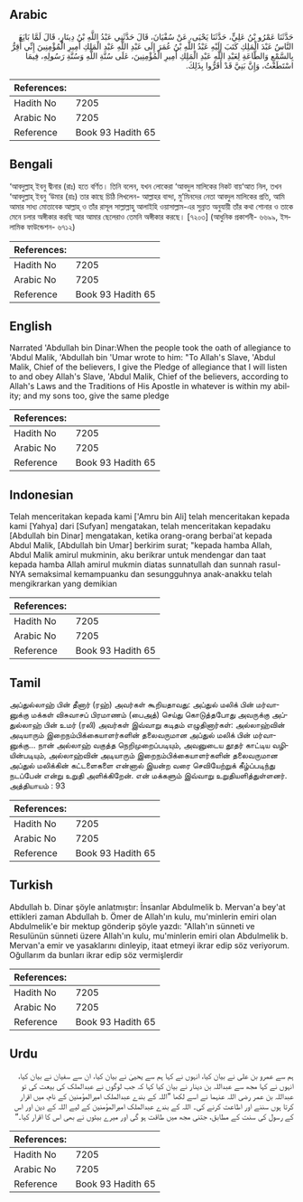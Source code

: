 ## Arabic


<div dir="rtl" lang="ar" style={{fontSize:'larger',backgroundColor:'#f8f9fa',padding:20}}>
حَدَّثَنَا عَمْرُو بْنُ عَلِيٍّ، حَدَّثَنَا يَحْيَى، عَنْ سُفْيَانَ، قَالَ حَدَّثَنِي عَبْدُ اللَّهِ بْنُ دِينَارٍ، قَالَ لَمَّا بَايَعَ النَّاسُ عَبْدَ الْمَلِكِ كَتَبَ إِلَيْهِ عَبْدُ اللَّهِ بْنُ عُمَرَ إِلَى عَبْدِ اللَّهِ عَبْدِ الْمَلِكِ أَمِيرِ الْمُؤْمِنِينَ إِنِّي أُقِرُّ بِالسَّمْعِ وَالطَّاعَةِ لِعَبْدِ اللَّهِ عَبْدِ الْمَلِكِ أَمِيرِ الْمُؤْمِنِينَ، عَلَى سُنَّةِ اللَّهِ وَسُنَّةِ رَسُولِهِ، فِيمَا اسْتَطَعْتُ، وَإِنَّ بَنِيَّ قَدْ أَقَرُّوا بِذَلِكَ‏.‏
</div>
<div style={{backgroundColor:'#f8f9fa',padding:20, marginBottom: 10}}><table> <thead> <tr> <th>References:</th> <th></th> </tr> </thead> <tbody><tr><td>Hadith No</td><td>7205</td></tr><tr><td>Arabic No</td><td>7205</td></tr><tr><td>Reference</td><td>Book 93 Hadith 65</td></tr></tbody></table></div>

## Bengali


<div dir="ltr" lang="bn" style={{fontSize:'larger',backgroundColor:'#f8f9fa',padding:20}}>
‘আবদুল্লাহ্ ইবনু দ্বীনার (রাঃ) হতে বর্ণিত। তিনি বলেন, যখন লোকেরা ‘আবদুল মালিকের নিকট বায়‘আত নিল, তখন ‘আবদুল্লাহ্ ইবনু ‘উমার (রাঃ) তার কাছে চিঠি লিখলেন- আল্লাহর বান্দা, মু’মিনদের নেতা আবদুল মালিকের প্রতি, আমি আমার সাধ্য মোতাবেক আল্লাহ্ ও তাঁর রাসূল সাল্লাল্লাহু আলাইহি ওয়াসাল্লাম-এর সুন্নাত অনুযায়ী তাঁর কথা শোনার ও তাকে মেনে চলার অঙ্গীকার করছি আর আমার ছেলেরাও তেমনি অঙ্গীকার করছে। [৭২০৩] (আধুনিক প্রকাশনী- ৬৬৯৯, ইসলামিক ফাউন্ডেশন- ৬৭১২)
</div>
<div style={{backgroundColor:'#f8f9fa',padding:20, marginBottom: 10}}><table> <thead> <tr> <th>References:</th> <th></th> </tr> </thead> <tbody><tr><td>Hadith No</td><td>7205</td></tr><tr><td>Arabic No</td><td>7205</td></tr><tr><td>Reference</td><td>Book 93 Hadith 65</td></tr></tbody></table></div>

## English


<div dir="ltr" lang="en" style={{fontSize:'larger',backgroundColor:'#f8f9fa',padding:20}}>
Narrated 'Abdullah bin Dinar:When the people took the oath of allegiance to 'Abdul Malik, 'Abdullah bin 'Umar wrote to him: "To Allah's Slave, 'Abdul Malik, Chief of the believers, I give the Pledge of allegiance that I will listen to and obey Allah's Slave, 'Abdul Malik, Chief of the believers, according to Allah's Laws and the Traditions of His Apostle in whatever is within my ability; and my sons too, give the same pledge
</div>
<div style={{backgroundColor:'#f8f9fa',padding:20, marginBottom: 10}}><table> <thead> <tr> <th>References:</th> <th></th> </tr> </thead> <tbody><tr><td>Hadith No</td><td>7205</td></tr><tr><td>Arabic No</td><td>7205</td></tr><tr><td>Reference</td><td>Book 93 Hadith 65</td></tr></tbody></table></div>

## Indonesian


<div dir="ltr" lang="id" style={{fontSize:'larger',backgroundColor:'#f8f9fa',padding:20}}>
Telah menceritakan kepada kami ['Amru bin Ali] telah menceritakan kepada kami [Yahya] dari [Sufyan] mengatakan, telah menceritakan kepadaku [Abdullah bin Dinar] mengatakan, ketika orang-orang berbai'at kepada Abdul Malik, [Abdullah bin Umar] berkirim surat; "kepada hamba Allah, Abdul Malik amirul mukminin, aku berikrar untuk mendengar dan taat kepada hamba Allah amirul mukmin diatas sunnatullah dan sunnah rasul-NYA semaksimal kemampuanku dan sesungguhnya anak-anakku telah mengikrarkan yang demikian
</div>
<div style={{backgroundColor:'#f8f9fa',padding:20, marginBottom: 10}}><table> <thead> <tr> <th>References:</th> <th></th> </tr> </thead> <tbody><tr><td>Hadith No</td><td>7205</td></tr><tr><td>Arabic No</td><td>7205</td></tr><tr><td>Reference</td><td>Book 93 Hadith 65</td></tr></tbody></table></div>

## Tamil


<div dir="ltr" lang="ta" style={{fontSize:'larger',backgroundColor:'#f8f9fa',padding:20}}>
அப்துல்லாஹ் பின் தீனார் (ரஹ்) அவர்கள் கூறியதாவது: அப்துல் மலிக் பின் மர்வானுக்கு மக்கள் விசுவாசப் பிரமாணம் (பைஅத்) செய்து கொடுத்தபோது அவருக்கு அப்துல்லாஹ் பின் உமர் (ரலி) அவர்கள் இவ்வாறு கடிதம் எழுதினார்கள்: அல்லாஹ்வின் அடியாரும் இறைநம்பிக்கையாளர்களின் தலைவருமான அப்துல் மலிக் பின் மர்வானுக்கு... நான் அல்லாஹ் வகுத்த நெறிமுறைப்படியும், அவனுடைய தூதர் காட்டிய வழியின்படியும், அல்லாஹ்வின் அடியாரும் இறைநம்பிக்கையாளர்களின் தலைவருமான அப்துல் மலிக்கின் கட்டளைகளை என்னால் இயன்ற வரை செவியேற்றுக் கீழ்ப்படிந்து நடப்பேன் என்று உறுதி அளிக்கிறேன். என் மக்களும் இவ்வாறு உறுதியளித்துள்ளனர். அத்தியாயம் : 93
</div>
<div style={{backgroundColor:'#f8f9fa',padding:20, marginBottom: 10}}><table> <thead> <tr> <th>References:</th> <th></th> </tr> </thead> <tbody><tr><td>Hadith No</td><td>7205</td></tr><tr><td>Arabic No</td><td>7205</td></tr><tr><td>Reference</td><td>Book 93 Hadith 65</td></tr></tbody></table></div>

## Turkish


<div dir="ltr" lang="tr" style={{fontSize:'larger',backgroundColor:'#f8f9fa',padding:20}}>
Abdullah b. Dinar şöyle anlatmıştır: İnsanlar Abdulmelik b. Mervan'a bey'at ettikleri zaman Abdullah b. Ömer de Allah'ın kulu, mu'minlerin emiri olan Abdulmelik'e bir mektup gönderip şöyle yazdı: "Allah'ın sünneti ve Resulünün sünneti üzere Allah'ın kulu, mu'minlerin emiri olan Abdulmelik b. Mervan'a emir ve yasaklarını dinleyip, itaat etmeyi ikrar edip söz veriyorum. Oğullarım da bunları ikrar edip söz vermişlerdir
</div>
<div style={{backgroundColor:'#f8f9fa',padding:20, marginBottom: 10}}><table> <thead> <tr> <th>References:</th> <th></th> </tr> </thead> <tbody><tr><td>Hadith No</td><td>7205</td></tr><tr><td>Arabic No</td><td>7205</td></tr><tr><td>Reference</td><td>Book 93 Hadith 65</td></tr></tbody></table></div>

## Urdu


<div dir="rtl" lang="ur" style={{fontSize:'larger',backgroundColor:'#f8f9fa',padding:20}}>
ہم سے عمرو بن علی نے بیان کیا، انہوں نے کہا ہم سے یحییٰ نے بیان کیا، ان سے سفیان نے بیان کیا، انہوں نے کہا مجھ سے عبداللہ بن دینار نے بیان کیا کہا کہ جب لوگوں نے عبدالملک کی بیعت کی تو عبداللہ بن عمر رضی اللہ عنہما نے اسے لکھا ”اللہ کے بندے عبدالملک امیرالمؤمنین کے نام، میں اقرار کرتا ہوں سننے اور اطاعت کرنے کی۔ اللہ کے بندے عبدالملک امیرالمؤمنین کے لیے اللہ کے دین اور اس کے رسول کی سنت کے مطابق، جتنی مجھ میں طاقت ہو گی اور میرے بیٹوں نے بھی اس کا اقرار کیا۔“
</div>
<div style={{backgroundColor:'#f8f9fa',padding:20, marginBottom: 10}}><table> <thead> <tr> <th>References:</th> <th></th> </tr> </thead> <tbody><tr><td>Hadith No</td><td>7205</td></tr><tr><td>Arabic No</td><td>7205</td></tr><tr><td>Reference</td><td>Book 93 Hadith 65</td></tr></tbody></table></div>